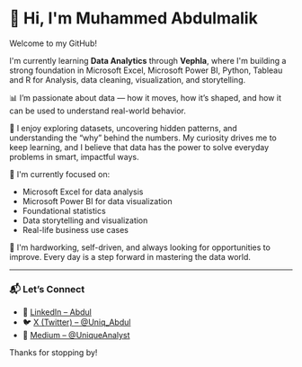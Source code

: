 # 👋 Hi, I'm Muhammed Abdulmalik

Welcome to my GitHub!

I'm currently learning **Data Analytics** through **Vephla**, where I'm building a strong foundation in Microsoft Excel, Microsoft Power BI, Python, Tableau and R for Analysis, data cleaning, visualization, and storytelling.

📊 I’m passionate about data — how it moves, how it’s shaped, and how it can be used to understand real-world behavior.

🧠 I enjoy exploring datasets, uncovering hidden patterns, and understanding the “why” behind the numbers. My curiosity drives me to keep learning, and I believe that data has the power to solve everyday problems in smart, impactful ways.

🔧 I'm currently focused on:
- Microsoft Excel for data analysis
- Microsoft Power BI for data visualization
- Foundational statistics
- Data storytelling and visualization
- Real-life business use cases

🧱 I'm hardworking, self-driven, and always looking for opportunities to improve. Every day is a step forward in mastering the data world.

---

### 📬 Let’s Connect

- 🔗 [LinkedIn – Abdul](www.linkedin.com/in/abdulmalik-muhammed-666b47231 )  
- 🐦 [X (Twitter) – @Uniq_Abdul](https://x.com/Uniq_Abdul)  
- 📝 [Medium – @UniqueAnalyst](https://medium.com/@UniqueAnalyst)

Thanks for stopping by!

